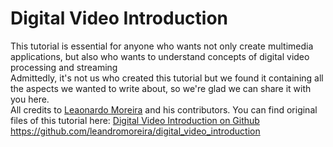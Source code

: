 # Digital Video Introduction

This tutorial is essential for anyone who wants not only create multimedia applications, but also who wants to understand concepts of digital video processing and streaming
<br/>
Admittedly, it's not us who created this tutorial but we found it containing all the aspects we wanted to write about, so we're glad we can share it with you here.
<br/>
All credits to [Leaonardo Moreira](https://github.com/leandromoreira) and his contributors. You can find original files of this tutorial here: [Digital Video Introduction on Github](https://github.com/leandromoreira/digital_video_introduction)
<br/>
https://github.com/leandromoreira/digital_video_introduction
